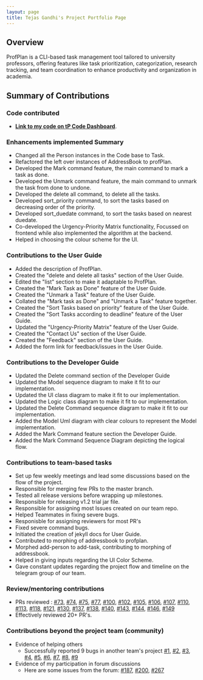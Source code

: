 ```yaml
---
layout: page
title: Tejas Gandhi's Project Portfolio Page
---
```


## Overview
ProfPlan is a CLI-based task management tool tailored to university professors, offering features like task prioritization, categorization, research tracking, and team coordination to enhance productivity and organization in academia.

## Summary of Contributions
### Code contributed
- **[Link to my code on tP Code Dashboard](https://nus-cs2103-ay2324s1.github.io/tp-dashboard/?search=newway1814&breakdown=true)**.

### Enhancements implemented Summary
- Changed all the Person instances in the Code base to Task.
- Refactored the left over instances of AddressBook to profPlan.
- Developed the Mark command feature, the main command to mark a task as done.
- Developed the Unmark command feature, the main command to unmark the task from done to undone.
- Developed the delete all command, to delete all the tasks.
- Developed sort_priority command, to sort the tasks based on decreasing order of the priority.
- Developed sort_duedate command, to sort the tasks based on nearest duedate.
- Co-developed the Urgency-Priority Matrix functionality, Focussed on frontend while also implemented the algorithm at the backend.
- Helped in choosing the colour scheme for the UI.


### Contributions to the User Guide
- Added the description of ProfPlan.
- Created the "delete and delete all tasks" section of the User Guide.
- Edited the "list" section to make it adaptable to ProfPlan.
- Created the "Mark Task as Done" feature of the User Guide.
- Created the "Unmark a Task" feature of the User Guide.
- Collated the "Mark task as Done" and "Unmark a Task" feature together.
- Created the "Sort Tasks based on priority" feature of the User Guide.
- Created the "Sort Tasks according to deadline" feature of the User Guide.
- Updated the "Urgency-Priority Matrix" feature of the User Guide.
- Created the "Contact Us" section of the User Guide.
- Created the "Feedback" section of the User Guide.
- Added the form link for feedback/issues in the User Guide.

### Contributions to the Developer Guide
- Updated the Delete command section of the Developer Guide
- Updated the Model sequence diagram to make it fit to our implementation.
- Updated the UI class diagram to make it fit to our implementation.
- Updated the Logic class diagram to make it fit to our implementation.
- Updated the Delete Command sequence diagram to make it fit to our implementation.
- Added the Model Uml diagram with clear colours to represent the Model implementation.
- Added the Mark Command feature section the Developer Guide.
- Added the Mark Command Sequence Diagram depicting the logical flow.

### Contributions to team-based tasks
- Set up few weekly meetings and lead some discussions based on the flow of the project.
- Responsible for merging few PRs to the master branch.
- Tested all release versions before wrapping up milestones.
- Responsible for releasing v1.2 trial jar file.
- Responsible for assigning most Issues created on our team repo.  
- Helped Teammates in fixing severe bugs.
- Responisble for assigning reviewers for most PR's
- Fixed severe command bugs.
- Initiated the creation of jekyll docs for User Guide.
- Contributed to morphing of addressbook to profplan.
- Morphed add-person to add-task, contributing to morphing of addressbook.
- Helped in giving inputs regarding the UI Color Scheme.
- Gave constant updates regarding the project flow and timeline on the telegram group of our team.


### Review/mentoring contributions

  * PRs reviewed : [#73](https://github.com/AY2324S1-CS2103T-W15-1/tp/pull/73),
    [#74](https://github.com/AY2324S1-CS2103T-W15-1/tp/pull/74),
    [#75](https://github.com/AY2324S1-CS2103T-W15-1/tp/pull/75),
    [#77](https://github.com/AY2324S1-CS2103T-W15-1/tp/pull/77),
    [#100](https://github.com/AY2324S1-CS2103T-W15-1/tp/pull/100),
    [#102](https://github.com/AY2324S1-CS2103T-W15-1/tp/pull/102),
    [#105](https://github.com/AY2324S1-CS2103T-W15-1/tp/pull/105),
    [#106](https://github.com/AY2324S1-CS2103T-W15-1/tp/pull/106),
    [#107](https://github.com/AY2324S1-CS2103T-W15-1/tp/pull/107),
    [#110](https://github.com/AY2324S1-CS2103T-W15-1/tp/pull/110),
    [#113](https://github.com/AY2324S1-CS2103T-W15-1/tp/pull/113),
    [#118](https://github.com/AY2324S1-CS2103T-W15-1/tp/pull/118),
    [#121](https://github.com/AY2324S1-CS2103T-W15-1/tp/pull/121),
    [#130](https://github.com/AY2324S1-CS2103T-W15-1/tp/pull/130),
    [#137](https://github.com/AY2324S1-CS2103T-W15-1/tp/pull/137),
    [#138](https://github.com/AY2324S1-CS2103T-W15-1/tp/pull/138),
    [#140](https://github.com/AY2324S1-CS2103T-W15-1/tp/pull/140),
    [#143](https://github.com/AY2324S1-CS2103T-W15-1/tp/pull/143),
    [#144](https://github.com/AY2324S1-CS2103T-W15-1/tp/pull/144),
    [#146](https://github.com/AY2324S1-CS2103T-W15-1/tp/pull/146),
    [#149](https://github.com/AY2324S1-CS2103T-W15-1/tp/pull/149)
  * Effectively reviewed 20+ PR's.



### Contributions beyond the project team (community)
- Evidence of helping others
  - Successfully reported 9 bugs in another team's project [#1](https://github.com/newway1814/ped/issues/1),
    [#2](https://github.com/newway1814/ped/issues/2), [#3](https://github.com/newway1814/ped/issues/3),
  [#4](https://github.com/newway1814/ped/issues/4), [#5](https://github.com/newway1814/ped/issues/5), 
  [#6](https://github.com/newway1814/ped/issues/6), [#7](https://github.com/newway1814/ped/issues/7),
  [#8](https://github.com/newway1814/ped/issues/8), [#9](https://github.com/newway1814/ped/issues/9)
- Evidence of my participation in forum discussions
  - Here are some issues from the forum: [#187](https://github.com/nus-cs2103-AY2324S1/forum/issues/187), [#200](https://github.com/nus-cs2103-AY2324S1/forum/issues/200),
    [#267](https://github.com/nus-cs2103-AY2324S1/forum/issues/267)


